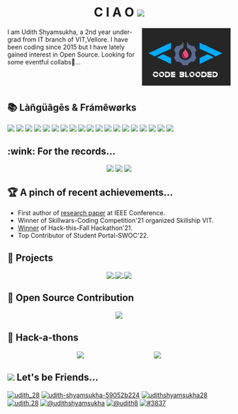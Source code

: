 <h1 align="center"> C I A O <img src="https://github.com/TheDudeThatCode/TheDudeThatCode/blob/master/Assets/Hi.gif" width="29px"></h1>
<img src="./images/img1.png" align="right">
I am Udith Shyamsukha, a 2nd year under-grad from IT branch of VIT,Vellore. I have been coding since 2015 but I have lately gained interest in Open Source. Looking for some eventful collabs🤩...
<br><br><br><br>

<h2>📚 Làñgüâgēs & Frámêwørks</h2>
<p>
  <img src="https://img.shields.io/badge/html5-%23E34F26.svg?style=for-the-badge&logo=html5&logoColor=white">
  <img src="https://img.shields.io/badge/css3-%231572B6.svg?style=for-the-badge&logo=css3&logoColor=white">
  <img src="https://img.shields.io/badge/bootstrap-%23563D7C.svg?style=for-the-badge&logo=bootstrap&logoColor=white">
  <img src="https://img.shields.io/badge/javascript-%23323330.svg?style=for-the-badge&logo=javascript&logoColor=%23F7DF1E">
  <img src="https://img.shields.io/badge/angular.js-%23E23237.svg?style=for-the-badge&logo=angularjs&logoColor=white">
  <img src="https://img.shields.io/badge/node.js-6DA55F?style=for-the-badge&logo=node.js&logoColor=white">
  <img src="https://img.shields.io/badge/express.js-%23404d59.svg?style=for-the-badge&logo=express&logoColor=%2361DAFB">
  <img src="https://img.shields.io/badge/mysql-%2300f.svg?style=for-the-badge&logo=mysql&logoColor=white">
  <img src="https://img.shields.io/badge/MongoDB-%234ea94b.svg?style=for-the-badge&logo=mongodb&logoColor=white">
  <img src="https://img.shields.io/badge/c-%2300599C.svg?style=for-the-badge&logo=c&logoColor=white">
  <img src="https://img.shields.io/badge/c++-%2300599C.svg?style=for-the-badge&logo=c%2B%2B&logoColor=white">
  <img src="https://img.shields.io/badge/java-%23ED8B00.svg?style=for-the-badge&logo=java&logoColor=white">
  <img src="https://img.shields.io/badge/python-3670A0?style=for-the-badge&logo=python&logoColor=ffdd54">
  <img src="https://img.shields.io/badge/git-%23F05033.svg?style=for-the-badge&logo=git&logoColor=white">
  <img src="https://img.shields.io/badge/github-%23121011.svg?style=for-the-badge&logo=github&logoColor=white">
  <img src="https://img.shields.io/badge/Android%20Studio-3DDC84.svg?style=for-the-badge&logo=android-studio&logoColor=white">
  <img src="https://img.shields.io/badge/Atom-%2366595C.svg?style=for-the-badge&logo=atom&logoColor=white">
  <img src="https://img.shields.io/badge/dart-%230175C2.svg?style=for-the-badge&logo=dart&logoColor=white">
  <img src="https://img.shields.io/badge/Flutter-%2302569B.svg?style=for-the-badge&logo=Flutter&logoColor=white">
</p>

<h2>:wink: For the records...</h2>
<p style=style="display: flex; justify-content: space-evenly; flex-wrap: wrap;" align=center>
  <img src="https://github-readme-streak-stats.herokuapp.com?user=udith51&theme=react&date_format=M%20j%5B%2C%20Y%5D" width=40%>
  <img src="https://github-readme-stats.vercel.app/api?username=udith51&show_icons=true&theme=react&count_private=true&hide=stars" width=47%>
  <img src="https://github-readme-stats.vercel.app/api/top-langs/?username=anuraghazra&layout=dark">
</p>

<h2>🏆 A pinch of recent achievements...</h2>
<p>
  <ul>
    <li>First author of <a href="https://drive.google.com/file/d/1gtCTh_fuoQMp1N1R4lRGStxfoiMmk1Jy/view?usp=sharing">research paper</a> at IEEE Conference.</li>
    <li>Winner of Skillwars-Coding Competition'21 organized Skillship VIT.</li>
    <li><a href="https://devpost.com/software/eventour">Winner</a> of Hack-this-Fall Hackathon'21.</li>
    <li>Top Contributor of Student Portal-SWOC'22.</li>
  </ul>
</p>

<h2>🏹 Projects </h2>
<p style=style="display: flex; justify-content: space-evenly; flex-wrap: wrap;" align=center>
  <a href="https://github.com/udith51/Docsapp" >
    <img align="center" src="https://github-readme-stats.vercel.app/api/pin/?username=udith51&repo=Docsapp&theme=tokyonight"/>
  </a>
  <a href="https://github.com/udith51/ijrt">
    <img align="center" src="https://github-readme-stats.vercel.app/api/pin/?username=udith51&repo=ijrt&theme=tokyonight" />
  </a>
  <a href="https://github.com/udith51/revster">
    <img align="center" src="https://github-readme-stats.vercel.app/api/pin/?username=udith51&repo=revster&theme=tokyonight"/>
  </a>
</p>

<h2>📌 Open Source Contribution</h2>
<p align=center>
  <a href="https://github.com/udith51/Student-portal">
    <img align="center" src="https://github-readme-stats.vercel.app/api/pin/?username=udith51&repo=Student-portal&theme=radical" />
  </a>
</p>  

<h2>🎯 Hack-a-thons</h2>
<p style="display: flex; justify-content: space-evenly; flex-wrap: wrap;" align=center>
  <a href="https://github.com/udith51/Eventour" >
    <img align="center" src="https://github-readme-stats.vercel.app/api/pin/?username=udith51&repo=eventour&theme=merko"/>
  </a>
  <a href="https://github.com/udith51/vokal">
    <img align="center" src="https://github-readme-stats.vercel.app/api/pin/?username=udith51&repo=vokal&theme=merko" />
  </a>
</p> 

<h2><img src='https://raw.githubusercontent.com/ShahriarShafin/ShahriarShafin/main/Assets/handshake.gif' width="70px"> Let's be Friends...</h2>
<p align="left">
<a href="https://twitter.com/udith_28" target="blank"><img align="center" src="https://raw.githubusercontent.com/rahuldkjain/github-profile-readme-generator/master/src/images/icons/Social/twitter.svg" alt="udith_28" height="30" width="40" /></a>
<a href="https://linkedin.com/in/udith-shyamsukha-59052b224" target="blank"><img align="center" src="https://raw.githubusercontent.com/rahuldkjain/github-profile-readme-generator/master/src/images/icons/Social/linked-in-alt.svg" alt="udith-shyamsukha-59052b224" height="30" width="40" /></a>
<a href="https://fb.com/udithshyamsukha28" target="blank"><img align="center" src="https://raw.githubusercontent.com/rahuldkjain/github-profile-readme-generator/master/src/images/icons/Social/facebook.svg" alt="udithshyamsukha28" height="30" width="40" /></a>
<a href="https://instagram.com/udith.28" target="blank"><img align="center" src="https://raw.githubusercontent.com/rahuldkjain/github-profile-readme-generator/master/src/images/icons/Social/instagram.svg" alt="udith.28" height="30" width="40" /></a>
<a href="https://www.hackerrank.com/udithshyamsukha" target="blank"><img align="center" src="https://raw.githubusercontent.com/rahuldkjain/github-profile-readme-generator/master/src/images/icons/Social/hackerrank.svg" alt="@udithshyamsukha" height="30" width="40" /></a>
<a href="https://www.hackerearth.com/@udith8" target="blank"><img align="center" src="https://raw.githubusercontent.com/rahuldkjain/github-profile-readme-generator/master/src/images/icons/Social/hackerearth.svg" alt="@udith8" height="30" width="40" /></a>
<a href="https://discord.gg/#3837" target="blank"><img align="center" src="https://raw.githubusercontent.com/rahuldkjain/github-profile-readme-generator/master/src/images/icons/Social/discord.svg" alt="#3837" height="30" width="40" /></a>
</p>
<!--
**udith51/udith51** is a ✨ _special_ ✨ repository because its `README.md` (this file) appears on your GitHub profile.

Here are some ideas to get you started:

- 🔭 I’m currently working on ...
- 🌱 I’m currently learning ...
- 👯 I’m looking to collaborate on ...
- 🤔 I’m looking for help with ...
- 💬 Ask me about ...
- 📫 How to reach me: ...
- 😄 Pronouns: ...
- ⚡ Fun fact: ...
-->
